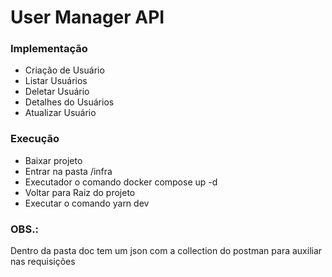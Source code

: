 # User Manager API

### Implementação
- Criação de Usuário
- Listar Usuários
- Deletar Usuário
- Detalhes do Usuários
- Atualizar Usuário

### Execução
- Baixar projeto
- Entrar na pasta /infra
- Executador o comando docker compose up -d
- Voltar para Raiz do projeto
- Executar o comando yarn dev

### OBS.:
Dentro da pasta doc tem um json com a collection do postman para auxiliar nas requisições

